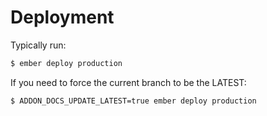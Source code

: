# Deployment

Typically run:

```bash
$ ember deploy production
```

If you need to force the current branch to be the LATEST:
```bash
$ ADDON_DOCS_UPDATE_LATEST=true ember deploy production
```
